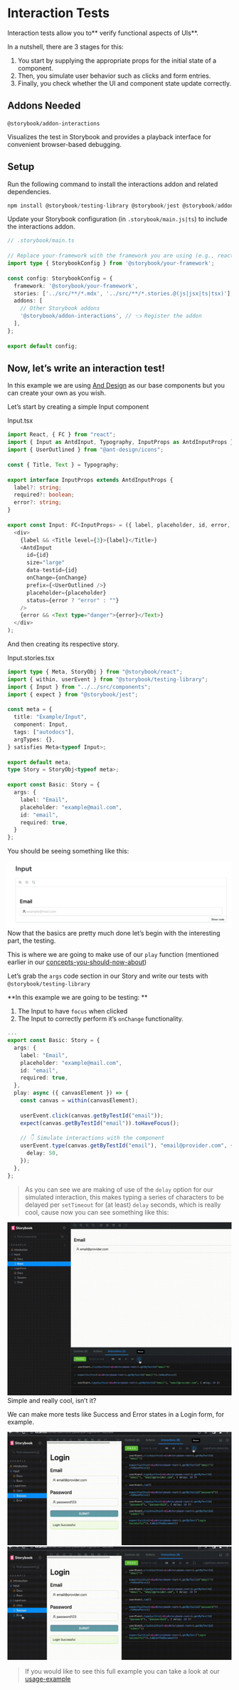 # Interaction Tests

Interaction tests allow you to** verify functional aspects of UIs**.

In a nutshell, there are 3 stages for this:

1. You start by supplying the appropriate props for the initial state of a component. 
2. Then, you simulate user behavior such as clicks and form entries. 
3. Finally, you check whether the UI and component state update correctly.

## Addons Needed

`@storybook/addon-interactions` 

Visualizes the test in Storybook and provides a playback interface for convenient browser-based debugging.

## Setup

Run the following command to install the interactions addon and related dependencies.

```powershell 
npm install @storybook/testing-library @storybook/jest @storybook/addon-interactions --save-dev
```

Update your Storybook configuration (in `.storybook/main.js|ts`) to include the interactions addon.

```typescript 
// .storybook/main.ts

// Replace your-framework with the framework you are using (e.g., react-webpack5, vue3-vite)
import type { StorybookConfig } from '@storybook/your-framework';

const config: StorybookConfig = {
  framework: '@storybook/your-framework',
  stories: ['../src/**/*.mdx', '../src/**/*.stories.@(js|jsx|ts|tsx)'],
  addons: [
    // Other Storybook addons
    '@storybook/addon-interactions', // 👈 Register the addon
  ],
};

export default config;

```



## Now, let’s write an interaction test!

In this example we are using [And Design](https://ant.design/components/overview/) as our base components but you can create your own as you wish.

Let’s start by creating a simple Input component

Input.tsx

```typescript 
import React, { FC } from "react";
import { Input as AntdInput, Typography, InputProps as AntdInputProps } from "antd";
import { UserOutlined } from "@ant-design/icons";

const { Title, Text } = Typography;

export interface InputProps extends AntdInputProps {
  label?: string;
  required?: boolean;
  error?: string;
}

export const Input: FC<InputProps> = ({ label, placeholder, id, error, onChange }) => (
  <div>
    {label && <Title level={3}>{label}</Title>}
    <AntdInput
      id={id}
      size="large"
      data-testid={id}
      onChange={onChange}
      prefix={<UserOutlined />}
      placeholder={placeholder}
      status={error ? "error" : ""}
    />
    {error && <Text type="danger">{error}</Text>}
  </div>
);


```

And then creating its respective story.

Input.stories.tsx

```typescript 
import type { Meta, StoryObj } from "@storybook/react";
import { within, userEvent } from "@storybook/testing-library";
import { Input } from "../../src/components";
import { expect } from "@storybook/jest";

const meta = {
  title: "Example/Input",
  component: Input,
  tags: ["autodocs"],
  argTypes: {},
} satisfies Meta<typeof Input>;

export default meta;
type Story = StoryObj<typeof meta>;

export const Basic: Story = {
  args: {
    label: "Email",
    placeholder: "example@mail.com",
    id: "email",
    required: true,
  }
};

```

You should be seeing something like this: 

![Screenshot 2023-06-14 at 17.43.03.png](./attachments/Screenshot%202023-06-14%20at%2017.43.03.png)
Now that the basics are pretty much done let’s begin with the interesting part, the testing.

This is where we are going to make use of our `play` function (mentioned earlier in our [concepts-you-should-now-about](../storybook-testing/concepts-you-should-now-about.md))

Let’s grab the `args` code section in our Story and write our tests with `@storybook/testing-library`

**In this example we are going to be testing: **

1. The Input to have `focus` when clicked
2. The Input to correctly perform it’s `onChange` functionality.

```typescript 
...
export const Basic: Story = {
  args: {
    label: "Email",
    placeholder: "example@mail.com",
    id: "email",
    required: true,
  },
  play: async ({ canvasElement }) => {
    const canvas = within(canvasElement);

    userEvent.click(canvas.getByTestId("email"));
    expect(canvas.getByTestId("email")).toHaveFocus();

    // 👇 Simulate interactions with the component
    userEvent.type(canvas.getByTestId("email"), "email@provider.com", {
      delay: 50,
    });
  },
};
```

> As you can see we are making of use of the `delay` option for our simulated interaction, this makes typing a series of characters to be delayed per `setTimeout` for (at least) `delay` seconds, which is really cool, cause now you can see something like this: 

![Interaction Example .gif](./attachments/Interaction%20Example%20.gif)
Simple and really cool, isn’t it?

We can make more tests like Success and Error states in a Login form, for example.

![Success.gif](./attachments/Success.gif)
![Error.gif](./attachments/Error.gif)
> If you would like to see this full example you can take a look at our [usage-example](../storybook-testing/usage-example.md) 
